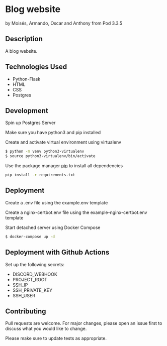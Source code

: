 # Blog website
by Moisés, Armando, Oscar and Anthony from Pod 3.3.5


## Description

A blog website.


## Technologies Used

- Python-Flask
- HTML
- CSS
- Postgres

## Development

Spin up Postgres Server

Make sure you have python3 and pip installed


Create and activate virtual environment using virtualenv
```bash
$ python -m venv python3-virtualenv
$ source python3-virtualenv/bin/activate
```

Use the package manager [pip](https://pip.pypa.io/en/stable/) to install all dependencies

```bash
pip install -r requirements.txt
```

## Deployment

Create a .env file using the example.env template

Create a nginx-certbot.env file using the example-nginx-certbot.env template


Start detached server using Docker Compose
```bash
$ docker-compose up -d
```

## Deployment with Github Actions

Set up the following secrets:
- DISCORD_WEBHOOK
- PROJECT_ROOT
- SSH_IP
- SSH_PRIVATE_KEY
- SSH_USER


## Contributing
Pull requests are welcome. For major changes, please open an issue first to discuss what you would like to change.

Please make sure to update tests as appropriate.
